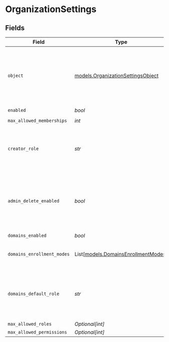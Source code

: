 # OrganizationSettings


## Fields

| Field                                                                                          | Type                                                                                           | Required                                                                                       | Description                                                                                    | Example                                                                                        |
| ---------------------------------------------------------------------------------------------- | ---------------------------------------------------------------------------------------------- | ---------------------------------------------------------------------------------------------- | ---------------------------------------------------------------------------------------------- | ---------------------------------------------------------------------------------------------- |
| `object`                                                                                       | [models.OrganizationSettingsObject](../models/organizationsettingsobject.md)                   | :heavy_check_mark:                                                                             | String representing the object's type. Objects of the same type share the same value.          | organization_settings                                                                          |
| `enabled`                                                                                      | *bool*                                                                                         | :heavy_check_mark:                                                                             | N/A                                                                                            | true                                                                                           |
| `max_allowed_memberships`                                                                      | *int*                                                                                          | :heavy_check_mark:                                                                             | N/A                                                                                            | 5                                                                                              |
| `creator_role`                                                                                 | *str*                                                                                          | :heavy_check_mark:                                                                             | The role key that a user will be assigned after creating an organization.                      | admin                                                                                          |
| `admin_delete_enabled`                                                                         | *bool*                                                                                         | :heavy_check_mark:                                                                             | The default for whether an admin can delete an organization with the Frontend API.             | true                                                                                           |
| `domains_enabled`                                                                              | *bool*                                                                                         | :heavy_check_mark:                                                                             | N/A                                                                                            | true                                                                                           |
| `domains_enrollment_modes`                                                                     | List[[models.DomainsEnrollmentModes](../models/domainsenrollmentmodes.md)]                     | :heavy_check_mark:                                                                             | N/A                                                                                            | [<br/>"automatic_invitation",<br/>"automatic_suggestion"<br/>]                                 |
| `domains_default_role`                                                                         | *str*                                                                                          | :heavy_check_mark:                                                                             | The role key that it will be used in order to create an organization invitation or suggestion. | member                                                                                         |
| `max_allowed_roles`                                                                            | *Optional[int]*                                                                                | :heavy_minus_sign:                                                                             | N/A                                                                                            | 3                                                                                              |
| `max_allowed_permissions`                                                                      | *Optional[int]*                                                                                | :heavy_minus_sign:                                                                             | N/A                                                                                            | 15                                                                                             |